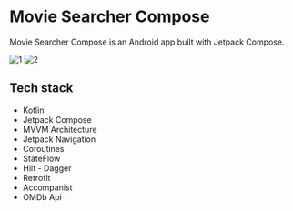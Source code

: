 # Movie Searcher Compose
Movie Searcher Compose is an Android app built with Jetpack Compose.

![1](https://user-images.githubusercontent.com/97665639/209416025-7acf4296-2382-4f3b-98ac-0e37afb4a552.gif)
![2](https://user-images.githubusercontent.com/97665639/209416038-9fa75f56-1cbe-48c6-bab7-3eda6db6b485.gif)

## Tech stack
- Kotlin
- Jetpack Compose
- MVVM Architecture
- Jetpack Navigation
- Coroutines
- StateFlow
- Hilt - Dagger
- Retrofit
- Accompanist
- OMDb Api
